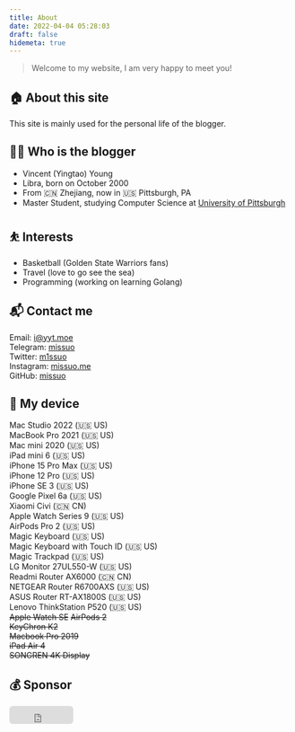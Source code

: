 ```yaml
---
title: About
date: 2022-04-04 05:28:03
draft: false
hidemeta: true
---
```

> Welcome to my website, I am very happy to meet you!

## 🏠 About this site
This site is mainly used for the personal life of the blogger.

## 👨‍💻 Who is the blogger
- Vincent (Yingtao) Young
- Libra, born on October 2000
- From 🇨🇳 Zhejiang, now in 🇺🇸 Pittsburgh, PA
- Master Student, studying Computer Science at [University of Pittsburgh](https://www.pitt.edu)

## ⛹ Interests
- Basketball (Golden State Warriors fans)
- Travel (love to go see the sea)
- Programming (working on learning Golang)

## 📬 Contact me
Email: [i@yyt.moe](mailto:i@yyt.moe)  
Telegram: [missuo](https://t.me/missuo)  
Twitter: [m1ssuo](https://twitter.com/m1ssuo)  
Instagram: [missuo.me](https://instagram.com/missuo.me)  
GitHub: [missuo](https://github.com/missuo)  

## 📱 My device
Mac Studio 2022 (🇺🇸 US)  
MacBook Pro 2021 (🇺🇸 US)  
Mac mini 2020 (🇺🇸 US)  
iPad mini 6 (🇺🇸 US)  
iPhone 15 Pro Max (🇺🇸 US)  
iPhone 12 Pro (🇺🇸 US)  
iPhone SE 3 (🇺🇸 US)  
Google Pixel 6a (🇺🇸 US)  
Xiaomi Civi (🇨🇳 CN)  
Apple Watch Series 9 (🇺🇸 US)  
AirPods Pro 2 (🇺🇸 US)  
Magic Keyboard (🇺🇸 US)  
Magic Keyboard with Touch ID (🇺🇸 US)  
Magic Trackpad (🇺🇸 US)  
LG Monitor 27UL550-W (🇺🇸 US)  
Readmi Router AX6000 (🇨🇳 CN)  
NETGEAR Router R6700AXS (🇺🇸 US)  
ASUS Router RT-AX1800S (🇺🇸 US)  
Lenovo ThinkStation P520 (🇺🇸 US)  
~~Apple Watch SE~~
~~AirPods 2~~  
~~KeyChron K2~~  
~~Macbook Pro 2019~~  
~~iPad Air 4~~  
~~SONGREN 4K Display~~   

## 💰 Sponsor
<iframe src="https://github.com/sponsors/missuo/button" title="Sponsor missuo" height="32" width="114" style="border: 0; border-radius: 6px;"></iframe>